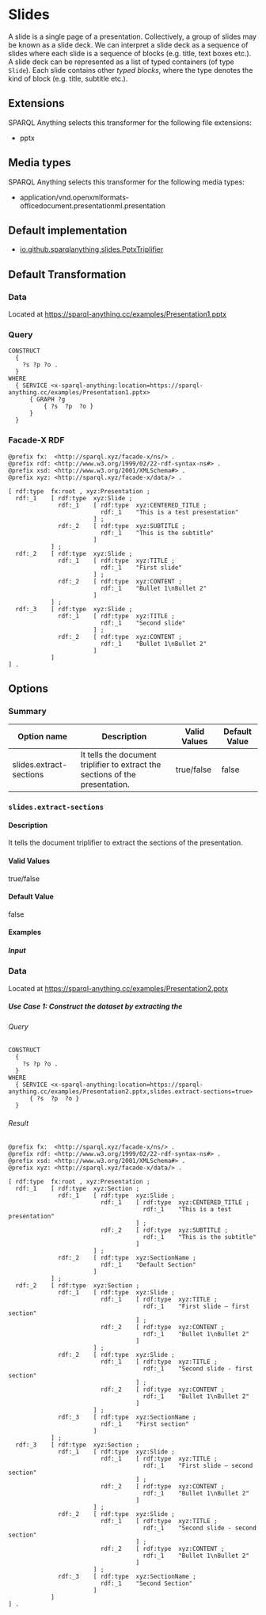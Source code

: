 # Slides

A slide is a single page of a presentation. Collectively, a group of slides may be known as a slide deck.
We can interpret a slide deck as a sequence of slides where each slide is a sequence of blocks (e.g. title, text boxes etc.).
A slide deck can be represented as a list of typed containers (of type `Slide`).
Each slide contains other *typed blocks*, where the type denotes the kind of block (e.g. title, subtitle etc.).

## Extensions

SPARQL Anything selects this transformer for the following file extensions:

- pptx

## Media types

SPARQL Anything selects this transformer for the following media types:

- application/vnd.openxmlformats-officedocument.presentationml.presentation

## Default implementation

- [io.github.sparqlanything.slides.PptxTriplifier](../sparql-anything-slides/src/main/java/com/github/sparqlanything/slides/PptxTriplifier.java)

## Default Transformation


### Data

Located at https://sparql-anything.cc/examples/Presentation1.pptx

### Query

```
CONSTRUCT 
  { 
    ?s ?p ?o .
  }
WHERE
  { SERVICE <x-sparql-anything:location=https://sparql-anything.cc/examples/Presentation1.pptx>
      { GRAPH ?g
          { ?s  ?p  ?o }
      }
  }
```

### Facade-X RDF

```turtle
@prefix fx:  <http://sparql.xyz/facade-x/ns/> .
@prefix rdf: <http://www.w3.org/1999/02/22-rdf-syntax-ns#> .
@prefix xsd: <http://www.w3.org/2001/XMLSchema#> .
@prefix xyz: <http://sparql.xyz/facade-x/data/> .

[ rdf:type  fx:root , xyz:Presentation ;
  rdf:_1    [ rdf:type  xyz:Slide ;
              rdf:_1    [ rdf:type  xyz:CENTERED_TITLE ;
                          rdf:_1    "This is a test presentation"
                        ] ;
              rdf:_2    [ rdf:type  xyz:SUBTITLE ;
                          rdf:_1    "This is the subtitle"
                        ]
            ] ;
  rdf:_2    [ rdf:type  xyz:Slide ;
              rdf:_1    [ rdf:type  xyz:TITLE ;
                          rdf:_1    "First slide"
                        ] ;
              rdf:_2    [ rdf:type  xyz:CONTENT ;
                          rdf:_1    "Bullet 1\nBullet 2"
                        ]
            ] ;
  rdf:_3    [ rdf:type  xyz:Slide ;
              rdf:_1    [ rdf:type  xyz:TITLE ;
                          rdf:_1    "Second slide"
                        ] ;
              rdf:_2    [ rdf:type  xyz:CONTENT ;
                          rdf:_1    "Bullet 1\nBullet 2"
                        ]
            ]
] .
```


## Options

### Summary

| Option name             | Description                                                                   | Valid Values | Default Value |
|-------------------------|-------------------------------------------------------------------------------|--------------|---------------|
| slides.extract-sections | It tells the document triplifier to extract the sections of the presentation. | true/false   | false         |


### `slides.extract-sections`

#### Description

It tells the document triplifier to extract the sections of the presentation.

#### Valid Values

true/false

#### Default Value

false

#### Examples

##### Input

### Data

Located at https://sparql-anything.cc/examples/Presentation2.pptx

##### Use Case 1: Construct the dataset by extracting the 

###### Query

```
CONSTRUCT 
  { 
    ?s ?p ?o .
  }
WHERE
  { SERVICE <x-sparql-anything:location=https://sparql-anything.cc/examples/Presentation2.pptx,slides.extract-sections=true>
      { ?s  ?p  ?o }
  }
```

###### Result

```turtle
@prefix fx:  <http://sparql.xyz/facade-x/ns/> .
@prefix rdf: <http://www.w3.org/1999/02/22-rdf-syntax-ns#> .
@prefix xsd: <http://www.w3.org/2001/XMLSchema#> .
@prefix xyz: <http://sparql.xyz/facade-x/data/> .

[ rdf:type  fx:root , xyz:Presentation ;
  rdf:_1    [ rdf:type  xyz:Section ;
              rdf:_1    [ rdf:type  xyz:Slide ;
                          rdf:_1    [ rdf:type  xyz:CENTERED_TITLE ;
                                      rdf:_1    "This is a test presentation"
                                    ] ;
                          rdf:_2    [ rdf:type  xyz:SUBTITLE ;
                                      rdf:_1    "This is the subtitle"
                                    ]
                        ] ;
              rdf:_2    [ rdf:type  xyz:SectionName ;
                          rdf:_1    "Default Section"
                        ]
            ] ;
  rdf:_2    [ rdf:type  xyz:Section ;
              rdf:_1    [ rdf:type  xyz:Slide ;
                          rdf:_1    [ rdf:type  xyz:TITLE ;
                                      rdf:_1    "First slide – first section"
                                    ] ;
                          rdf:_2    [ rdf:type  xyz:CONTENT ;
                                      rdf:_1    "Bullet 1\nBullet 2"
                                    ]
                        ] ;
              rdf:_2    [ rdf:type  xyz:Slide ;
                          rdf:_1    [ rdf:type  xyz:TITLE ;
                                      rdf:_1    "Second slide - first section"
                                    ] ;
                          rdf:_2    [ rdf:type  xyz:CONTENT ;
                                      rdf:_1    "Bullet 1\nBullet 2"
                                    ]
                        ] ;
              rdf:_3    [ rdf:type  xyz:SectionName ;
                          rdf:_1    "First section"
                        ]
            ] ;
  rdf:_3    [ rdf:type  xyz:Section ;
              rdf:_1    [ rdf:type  xyz:Slide ;
                          rdf:_1    [ rdf:type  xyz:TITLE ;
                                      rdf:_1    "First slide – second section"
                                    ] ;
                          rdf:_2    [ rdf:type  xyz:CONTENT ;
                                      rdf:_1    "Bullet 1\nBullet 2"
                                    ]
                        ] ;
              rdf:_2    [ rdf:type  xyz:Slide ;
                          rdf:_1    [ rdf:type  xyz:TITLE ;
                                      rdf:_1    "Second slide - second section"
                                    ] ;
                          rdf:_2    [ rdf:type  xyz:CONTENT ;
                                      rdf:_1    "Bullet 1\nBullet 2"
                                    ]
                        ] ;
              rdf:_3    [ rdf:type  xyz:SectionName ;
                          rdf:_1    "Second Section"
                        ]
            ]
] .
```
